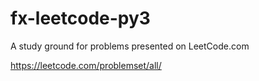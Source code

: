 # fx-leetcode-py3
A study ground for problems presented on LeetCode.com

https://leetcode.com/problemset/all/

